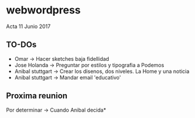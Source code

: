 # webwordpress

Acta 11 Junio 2017

## TO-DOs
 * Omar -> Hacer sketches baja fidellidad
 * Jose Holanda -> Preguntar por estilos y tipografia a Podemos
 * Anibal stuttgart -> Crear los disenos, dos niveles. La Home y una noticia
 * Anibal stuttgart -> Mandar email 'educativo'

## Proxima reunion
Por determinar -> Cuando Anibal decida*

